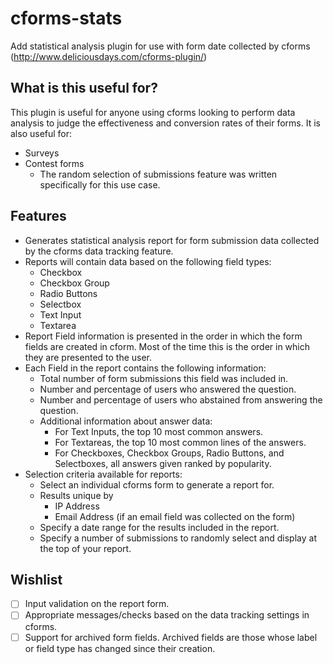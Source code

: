 cforms-stats
============

Add statistical analysis plugin for use with form date collected by cforms (http://www.deliciousdays.com/cforms-plugin/)

What is this useful for?
-------------------------

This plugin is useful for anyone using cforms looking to perform data analysis to judge the effectiveness and conversion rates of their forms. It is also useful for:
- Surveys
- Contest forms
	- The random selection of submissions feature was written specifically for this use case.

Features
-------------------------

- Generates statistical analysis report for form submission data collected by the cforms data tracking feature.
- Reports will contain data based on the following field types:
	- Checkbox
	- Checkbox Group
	- Radio Buttons
	- Selectbox
	- Text Input
	- Textarea
- Report Field information is presented in the order in which the form fields are created in cform. Most of the time this is the order in which they are presented to the user.
- Each Field in the report contains the following information:
	- Total number of form submissions this field was included in.
	- Number and percentage of users who answered the question.
	- Number and percentage of users who abstained from answering the question.
	- Additional information about answer data:
		- For Text Inputs, the top 10 most common answers.
		- For Textareas, the top 10 most common lines of the answers.
		- For Checkboxes, Checkbox Groups, Radio Buttons, and Selectboxes, all answers given ranked by popularity.
- Selection criteria available for reports:
	- Select an individual cforms form to generate a report for.
	- Results unique by
		- IP Address
		- Email Address (if an email field was collected on the form)
	- Specify a date range for the results included in the report.
	- Specify a number of submissions to randomly select and display at the top of your report.

Wishlist
-------------------------
- [ ] Input validation on the report form.
- [ ] Appropriate messages/checks based on the data tracking settings in cforms.
- [ ] Support for archived form fields. Archived fields are those whose label or field type has changed since their creation.
